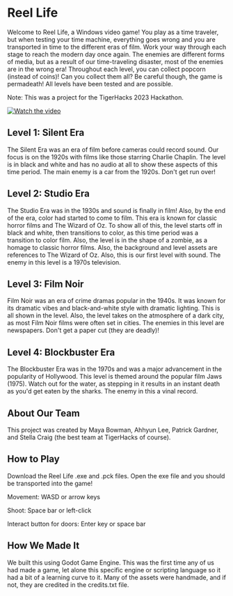 # Reel Life

Welcome to Reel Life, a Windows video game! You play as a time traveler, but when testing your time machine, everything goes wrong and you are transported in time to the different eras of film.
Work your way through each stage to reach the modern day once again.
The enemies are different forms of media, but as a result of our time-traveling disaster, most of the enemies are in the wrong era!
Throughout each level, you can collect popcorn (instead of coins)! Can you collect them all?
Be careful though, the game is permadeath! All levels have been tested and are possible.

Note: This was a project for the TigerHacks 2023 Hackathon.

[![Watch the video](https://imgur.com/khZlQFY)](https://www.youtube.com/watch?v=XnFHxiS4QUw&ab_channel=MayaBowman)


## Level 1: Silent Era

The Silent Era was an era of film before cameras could record sound. Our focus is on the 1920s with films like those starring Charlie Chaplin. The level is in black and white and has no audio at all to show these aspects of this time period. The main enemy is a car from the 1920s. Don't get run over!

## Level 2: Studio Era

The Studio Era was in the 1930s and sound is finally in film! Also, by the end of the era, color had started to come to film. This era is known for classic horror films and The Wizard of Oz. To show all of this, the level starts off in black and white, then transitions to color, as this time period was a transition to color film. Also, the level is in the shape of a zombie, as a homage to classic horror films. Also, the background and level assets are references to The Wizard of Oz. Also, this is our first level with sound. The enemy in this level is a 1970s television.

## Level 3: Film Noir

Film Noir was an era of crime dramas popular in the 1940s. It was known for its dramatic vibes and black-and-white style with dramatic lighting. This is all shown in the level. Also, the level takes on the atmosphere of a dark city, as most Film Noir films were often set in cities. The enemies in this level are newspapers. Don't get a paper cut (they are deadly)!

## Level 4: Blockbuster Era

The Blockbuster Era was in the 1970s and was a major advancement in the popularity of Hollywood. This level is themed around the popular film Jaws (1975). Watch out for the water, as stepping in it results in an instant death as you'd get eaten by the sharks. The enemy in this a vinal record. 

## About Our Team

This project was created by Maya Bowman, Ahhyun Lee, Patrick Gardner, and Stella Craig (the best team at TigerHacks of course).

## How to Play

Download the Reel Life .exe and .pck files. Open the exe file and you should be transported into the game!

Movement: WASD or arrow keys

Shoot: Space bar or left-click


Interact button for doors: Enter key or space bar

## How We Made It

We built this using Godot Game Engine. This was the first time any of us had made a game, let alone this specific engine or scripting language so it had a bit of a learning curve to it. Many of the assets were handmade, and if not, they are credited in the credits.txt file. 
